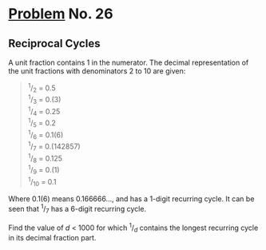 # [Problem](https://projecteuler.net/problem=26) No. 26

## Reciprocal Cycles

A unit fraction contains 1 in the numerator. The decimal representation of the unit fractions with denominators 2 to 10 are given:
<blockquote>
<sup>1</sup>/<sub>2</sub> = 0.5<br>
<sup>1</sup>/<sub>3</sub> = 0.(3)<br>
<sup>1</sup>/<sub>4</sub> = 0.25<br>
<sup>1</sup>/<sub>5</sub> = 0.2<br>
<sup>1</sup>/<sub>6</sub> = 0.1(6)<br>
<sup>1</sup>/<sub>7</sub> = 0.(142857)<br>
<sup>1</sup>/<sub>8</sub> = 0.125<br>
<sup>1</sup>/<sub>9</sub> = 0.(1)<br>
<sup>1</sup>/<sub>10</sub> = 0.1<br>
</blockquote>

Where 0.1(6) means 0.166666..., and has a 1-digit recurring cycle. It can be seen that <sup>1</sup>/<sub>7</sub> has a 6-digit recurring cycle.

Find the value of <var>d</var> < 1000 for which <sup>1</sup>/<sub><var>d</var></sub> contains the longest recurring cycle in its decimal fraction part.
